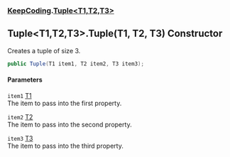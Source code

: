 ### [KeepCoding](KeepCoding.md 'KeepCoding').[Tuple&lt;T1,T2,T3&gt;](KeepCoding_Tuple_T1_T2_T3_.md 'KeepCoding.Tuple&lt;T1,T2,T3&gt;')
## Tuple&lt;T1,T2,T3&gt;.Tuple(T1, T2, T3) Constructor
Creates a tuple of size 3.  
```csharp
public Tuple(T1 item1, T2 item2, T3 item3);
```
#### Parameters
<a name='KeepCoding_Tuple_T1_T2_T3__Tuple(T1_T2_T3)_item1'></a>
`item1` [T1](KeepCoding_Tuple_T1_T2_T3_.md#KeepCoding_Tuple_T1_T2_T3__T1 'KeepCoding.Tuple&lt;T1,T2,T3&gt;.T1')  
The item to pass into the first property.
  
<a name='KeepCoding_Tuple_T1_T2_T3__Tuple(T1_T2_T3)_item2'></a>
`item2` [T2](KeepCoding_Tuple_T1_T2_T3_.md#KeepCoding_Tuple_T1_T2_T3__T2 'KeepCoding.Tuple&lt;T1,T2,T3&gt;.T2')  
The item to pass into the second property.
  
<a name='KeepCoding_Tuple_T1_T2_T3__Tuple(T1_T2_T3)_item3'></a>
`item3` [T3](KeepCoding_Tuple_T1_T2_T3_.md#KeepCoding_Tuple_T1_T2_T3__T3 'KeepCoding.Tuple&lt;T1,T2,T3&gt;.T3')  
The item to pass into the third property.
  
